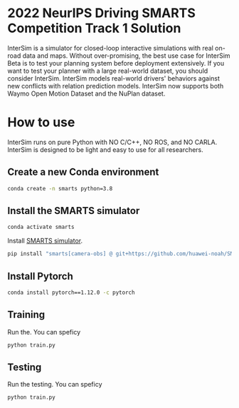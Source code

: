 # 2022 NeurIPS Driving SMARTS Competition Track 1 Solution
InterSim is a simulator for closed-loop interactive simulations with real on-road data and maps. Without over-promising, the best use case for InterSim Beta is to test your planning system before deployment extensively. If you want to test your planner with a large real-world dataset, you should consider InterSim. InterSim models real-world drivers' behaviors against new conflicts with relation prediction models. InterSim now supports both Waymo Open Motion Dataset and the NuPlan dataset.

# How to use

InterSim runs on pure Python with NO C/C++, NO ROS, and NO CARLA. InterSim is designed to be light and easy to use for all researchers.

## Create a new Conda environment
```bash
conda create -n smarts python=3.8
```

## Install the SMARTS simulator
```bash
conda activate smarts
```

Install [SMARTS simulator](https://github.com/huawei-noah/SMARTS).
```bash
pip install "smarts[camera-obs] @ git+https://github.com/huawei-noah/SMARTS.git@comp-1"
```

## Install Pytorch
```bash
conda install pytorch==1.12.0 -c pytorch
```

## Training
Run the. You can speficy
```bash
python train.py
```

## Testing
Run the testing. You can speficy
```bash
python train.py
```


